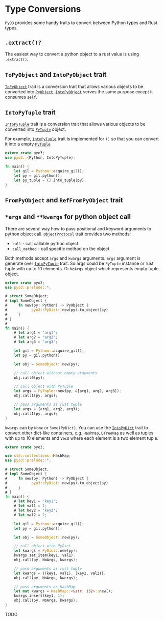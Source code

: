 # Type Conversions

`PyO3` provides some handy traits to convert between Python types and Rust types.

## `.extract()?`

The easiest way to convert a python object to a rust value is using `.extract()`.

## `ToPyObject` and `IntoPyObject` trait

[`ToPyObject`] trait is a conversion trait that allows various objects to be converted into [`PyObject`][PyObject]. [`IntoPyObject`][IntoPyObject] serves the same purpose except it consumes `self`.

## `IntoPyTuple` trait

[`IntoPyTuple`][IntoPyTuple] trait is a conversion trait that allows various objects to be converted into [`PyTuple`][PyTuple] object.

For example, [`IntoPyTuple`][IntoPyTuple] trait is implemented for `()` so that you can convert it into a empty [`PyTuple`][PyTuple]

```rust
extern crate pyo3;
use pyo3::{Python, IntoPyTuple};

fn main() {
    let gil = Python::acquire_gil();
    let py = gil.python();
    let py_tuple = ().into_tuple(py);
}
```

## `FromPyObject` and `RefFromPyObject` trait

## `*args` and `**kwargs` for python object call

There are several way how to pass positional and keyword arguments to python object call.
[`ObjectProtocol`][ObjectProtocol] trait
provides two methods:

* `call` - call callable python object.
* `call_method` - call specific method on the object.

Both methods accept `args` and `kwargs` arguments. `args` argument is generate over
[`IntoPyTuple`][IntoPyTuple] trait. So args could be `PyTuple` instance or
rust tuple with up to 10 elements. Or `NoArgs` object which represents empty tuple object.

```rust
extern crate pyo3;
use pyo3::prelude::*;

# struct SomeObject;
# impl SomeObject {
#     fn new(py: Python) -> PyObject {
#           pyo3::PyDict::new(py).to_object(py)
#     }
# }
#
fn main() {
    # let arg1 = "arg1";
    # let arg2 = "arg2";
    # let arg3 = "arg3";

    let gil = Python::acquire_gil();
    let py = gil.python();

    let obj = SomeObject::new(py);

    // call object without empty arguments
    obj.call0(py);

    // call object with PyTuple
    let args = PyTuple::new(py, &[arg1, arg2, arg3]);
    obj.call1(py, args);

    // pass arguments as rust tuple
    let args = (arg1, arg2, arg3);
    obj.call1(py, args);
}
```

`kwargs` can by `None` or `Some(PyDict)`. You can use the 
[`IntoPyDict`][IntoPyDict] trait to convert other dict-like containers, e.g. `HashMap`, `BTreeMap` as well as tuples with up to 10 elements and `Vec`s where each element is a two element tuple.

```rust
extern crate pyo3;

use std::collections::HashMap;
use pyo3::prelude::*;

# struct SomeObject;
# impl SomeObject {
#     fn new(py: Python) -> PyObject {
#           pyo3::PyDict::new(py).to_object(py)
#     }
# }
fn main() {
    # let key1 = "key1";
    # let val1 = 1;
    # let key2 = "key2";
    # let val2 = 2;

    let gil = Python::acquire_gil();
    let py = gil.python();

    let obj = SomeObject::new(py);

    // call object with PyDict
    let kwargs = PyDict::new(py);
    kwargs.set_item(key1, val1);
    obj.call(py, NoArgs, kwargs);

    // pass arguments as rust tuple
    let kwargs = ((key1, val1), (key2, val2));
    obj.call(py, NoArgs, kwargs);

    // pass arguments as HashMap
    let mut kwargs = HashMap::<&str, i32>::new();
    kwargs.insert(key1, 1);
    obj.call(py, NoArgs, kwargs);
}
```


TODO

[`ToPyObject`]: https://docs.rs/pyo3/0.2.7/trait.ToPyObject.html
[IntoPyObject]: https://docs.rs/pyo3/0.2.7/trait.IntoPyObject.html
[PyObject]: https://docs.rs/pyo3/0.2.7/struct.PyObject.html
[IntoPyTuple]: https://docs.rs/pyo3/0.2.7/trait.IntoPyTuple.html
[PyTuple]: https://docs.rs/pyo3/0.2.7/struct.PyTuple.html
[ObjectProtocol]: https://docs.rs/pyo3/0.2.7/trait.ObjectProtocol.html
[IntoPyDict]: https://docs.rs/pyo3/0.2.7/trait.IntoPyDict.html
